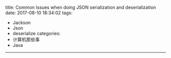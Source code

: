 title: Common Issues when doing JSON serialization and deserialization
date: 2017-08-10 18:34:02
tags:
 - Jackson
 - Json
 - deserialize
categories:
  - 计算机那些事
  - Java
---
 